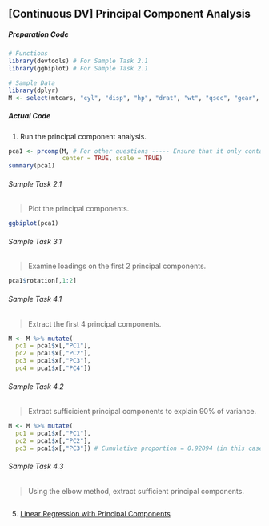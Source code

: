 ## \[Continuous DV\] Principal Component Analysis
##### Preparation Code
```r
# Functions
library(devtools) # For Sample Task 2.1
library(ggbiplot) # For Sample Task 2.1

# Sample Data
library(dplyr)
M <- select(mtcars, "cyl", "disp", "hp", "drat", "wt", "qsec", "gear", "carb")
```
##### Actual Code
1.  Run the principal component analysis.
```r
pca1 <- prcomp(M, # For other questions ----- Ensure that it only contains continuous variables
               center = TRUE, scale = TRUE)
summary(pca1)
```
###### Sample Task 2.1
>Plot the principal components.
```r
ggbiplot(pca1)
```
###### Sample Task 3.1
>Examine loadings on the first 2 principal components.
```r
pca1$rotation[,1:2]
```
###### Sample Task 4.1
> Extract the first 4 principal components.
```r
M <- M %>% mutate(
  pc1 = pca1$x[,"PC1"],
  pc2 = pca1$x[,"PC2"],
  pc3 = pca1$x[,"PC3"],
  pc4 = pca1$x[,"PC4"])
```
###### Sample Task 4.2
>Extract sufficicient principal components to explain 90% of variance.
```r
M <- M %>% mutate(
  pc1 = pca1$x[,"PC1"],
  pc2 = pca1$x[,"PC2"],
  pc3 = pca1$x[,"PC3"]) # Cumulative proportion = 0.92094 (in this case)
```
###### Sample Task 4.3
> Using the elbow method, extract sufficient principal components.
```r
```
5. [Linear Regression with Principal Components](../../[SC]-Predictive-Analytics/[SC]-Linear-&-Logistic-Regression/[M]-Linear-Regression-with-Principal-Components.md)
